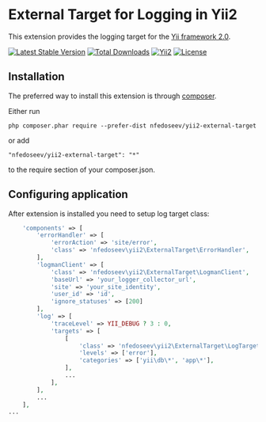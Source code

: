 External Target for Logging in Yii2
===================================

This extension provides the logging target for the [Yii framework 2.0](http://www.yiiframework.com).

[![Latest Stable Version](https://poser.pugx.org/nfedoseev/yii2-external-target/v/stable)](https://packagist.org/packages/nfedoseev/yii2-external-target)
[![Total Downloads](https://poser.pugx.org/nfedoseev/yii2-external-target/downloads)](https://packagist.org/packages/nfedoseev/yii2-external-target)
[![Yii2](https://img.shields.io/badge/Powered_by-Yii_Framework-green.svg?style=flat)](http://www.yiiframework.com/)
[![License](https://poser.pugx.org/nfedoseev/yii2-external-target/license)](https://packagist.org/packages/nfedoseev/yii2-external-target)

Installation
------------

The preferred way to install this extension is through [composer](http://getcomposer.org/download/).

Either run

```
php composer.phar require --prefer-dist nfedoseev/yii2-external-target
```

or add

```
"nfedoseev/yii2-external-target": "*"
```

to the require section of your composer.json.


Configuring application
-----------------------

After extension is installed you need to setup log target class:

```php
    'components' => [
        'errorHandler' => [
            'errorAction' => 'site/error',
            'class' => 'nfedoseev\yii2\ExternalTarget\ErrorHandler',
        ],
        'logmanClient' => [
            'class' => 'nfedoseev\yii2\ExternalTarget\LogmanClient',
            'baseUrl' => 'your_logger_collector_url',
            'site' => 'your_site_identity',
            'user_id' => 'id',
            'ignore_statuses' => [200]
        ],
        'log' => [
            'traceLevel' => YII_DEBUG ? 3 : 0,
            'targets' => [
                [
                    'class' => 'nfedoseev\yii2\ExternalTarget\LogTarget',
                    'levels' => ['error'],
                    'categories' => ['yii\db\*', 'app\*'],
                ],
                ...
            ],
        ],
        ...
    ],
...
```